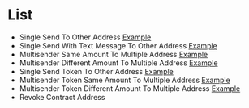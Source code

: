 # List
- Single Send To Other Address [Example](https://mega.nz/embed/s5xHwC6Y#QIgruIc4sYjOa4IGReiagcKIA7utVkJ3K0rM5A5sshY)
- Single Send With Text Message To Other Address [Example](https://mega.nz/embed/B54UDbgY#7ulSZvMJwNy53ee-TXMwEAOkVgxAtVqX7O3VnH_8f_A)
- Multisender Same Amount To Multiple Address [Example](https://mega.nz/embed/chBmRBJL#XX0hAuQmh_a8c7flJK-jWzj3hrQfFCFeIvxcPl5B15Y)
- Multisender Different Amount To Multiple Address [Example](https://mega.nz/embed/poIzAbCY#2zeU9Ux-_povDoyDi3S7vFE5h-5LcHW50Hu2RkFK7Zw)
- Single Send Token To Other Address [Example](https://mega.nz/embed/ooZnRCbT#crex2S1b-XsaLxxKWuqfOMtLbEpwHm2OBbaLpL1w1jw)
- Multisender Token Same Amount To Multiple Address [Example](https://mega.nz/embed/A5Rh3DbD#ypXIX9WKthRPn9MBsvWi96EDY3ok6dU2n7Rr356hAcs)
- Multisender Token Different Amount To Multiple Address [Example](https://mega.nz/embed/hsoQnCDL#RSAtNJ-bVESx9rN1U1mBN088V5GoXLrW6D-ZJXdPTm8)
- Revoke Contract Address
